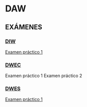 # DAW
## EXÁMENES

### [**DIW**](https://github.com/Britza/DAW/tree/main/DIW)
[Examen práctico 1](https://github.com/Britza/DAW/blob/main/DIW/Examen%20practico%201%20DIW.pdf)  

### [**DWEC**](https://github.com/Britza/DAW/tree/main/DWEC)
Examen práctico 1
Examen práctico 2
### [**DWES**](https://github.com/Britza/DAW/tree/main/DWES)
[Examen práctico 1](https://github.com/Britza/DAW/blob/main/DWES/Ex%C3%A1men%20pr%C3%A1ctico%201%20DWES.pdf)


